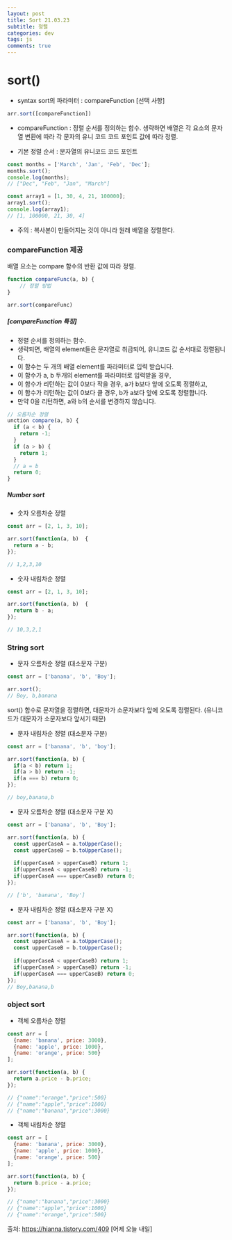 ```yaml
---  
layout: post  
title: Sort 21.03.23
subtitle: 정렬
categories: dev
tags: js
comments: true  
--- 
```


# sort()

- syntax
sort의 파라미터 : compareFunction [선택 사항]

```js
arr.sort([compareFunction])
```

- compareFunction : 정렬 순서를 정의하는 함수. 생략하면 배열은 각 요소의 문자열 변환에 따라 각 문자의 유니 코드 코드 포인트 값에 따라 정렬.

- 기본 정렬 순서 : 문자열의 유니코드 코드 포인트

```js
const months = ['March', 'Jan', 'Feb', 'Dec'];
months.sort();
console.log(months);
// ["Dec", "Feb", "Jan", "March"]

const array1 = [1, 30, 4, 21, 100000];
array1.sort();
console.log(array1);
// [1, 100000, 21, 30, 4]
```

- 주의 : 복사본이 만들어지는 것이 아니라 원래 배열을 정렬한다.

### compareFunction 제공
배열 요소는 compare 함수의 반환 값에 따라 정렬. 

```js
function compareFunc(a, b) {
    // 정렬 방법
}

arr.sort(compareFunc)
```

##### [compareFunction 특징]

- 정렬 순서를 정의하는 함수.
- 생략되면, 배열의 element들은 문자열로 취급되어, 유니코드 값 순서대로 정렬됩니다.
- 이 함수는 두 개의 배열 element를 파라미터로 입력 받습니다.
- 이 함수가 a, b 두개의 element를 파라미터로 입력받을 경우,
- 이 함수가 리턴하는 값이 0보다 작을 경우, a가 b보다 앞에 오도록 정렬하고,
- 이 함수가 리턴하는 값이 0보다 클 경우, b가 a보다 앞에 오도록 정렬합니다.
- 만약 0을 리턴하면, a와 b의 순서를 변경하지 않습니다.

```js
// 오름차순 정렬
unction compare(a, b) {
  if (a < b) {
    return -1;
  }
  if (a > b) {
    return 1;
  }
  // a = b
  return 0;
}
```

##### Number sort

- 숫자 오름차순 정렬

```js
const arr = [2, 1, 3, 10];

arr.sort(function(a, b)  {
  return a - b;
});

// 1,2,3,10
```

- 숫자 내림차순 정렬

```js
const arr = [2, 1, 3, 10];

arr.sort(function(a, b)  {
  return b - a;
});

// 10,3,2,1
```

### String sort

- 문자 오름차순 정렬 (대소문자 구분)

```js
const arr = ['banana', 'b', 'Boy'];

arr.sort();
// Boy, b,banana
```

sort() 함수로 문자열을 정렬하면, 대문자가 소문자보다 앞에 오도록 정렬된다. (유니코드가 대문자가 소문자보다 앞서기 때문)


- 문자 내림차순 정렬 (대소문자 구분)

```js
const arr = ['banana', 'b', 'boy'];

arr.sort(function(a, b) {
  if(a < b) return 1;
  if(a > b) return -1;
  if(a === b) return 0;
});

// boy,banana,b
```


- 문자 오름차순 정렬 (대소문자 구분 X)

```js
const arr = ['banana', 'b', 'Boy'];

arr.sort(function(a, b) {
  const upperCaseA = a.toUpperCase();
  const upperCaseB = b.toUpperCase();
  
  if(upperCaseA > upperCaseB) return 1;
  if(upperCaseA < upperCaseB) return -1;
  if(upperCaseA === upperCaseB) return 0;
});

// ['b', 'banana', 'Boy']
```

- 문자 내림차순 정렬 (대소문자 구분 X)

```js
const arr = ['banana', 'b', 'Boy'];

arr.sort(function(a, b) {
  const upperCaseA = a.toUpperCase();
  const upperCaseB = b.toUpperCase();
  
  if(upperCaseA < upperCaseB) return 1;
  if(upperCaseA > upperCaseB) return -1;
  if(upperCaseA === upperCaseB) return 0;
});
// Boy,banana,b
```

### object sort

- 객체 오름차순 정렬

```js
const arr = [
  {name: 'banana', price: 3000}, 
  {name: 'apple', price: 1000},
  {name: 'orange', price: 500}
];

arr.sort(function(a, b) {
  return a.price - b.price;
});

// {"name":"orange","price":500}
// {"name":"apple","price":1000}
// {"name":"banana","price":3000}
```


- 객체 내림차순 정렬

```js
const arr = [
  {name: 'banana', price: 3000}, 
  {name: 'apple', price: 1000},
  {name: 'orange', price: 500}
];

arr.sort(function(a, b) {
  return b.price - a.price;
});

// {"name":"banana","price":3000}
// {"name":"apple","price":1000}
// {"name":"orange","price":500}
```

출처: https://hianna.tistory.com/409 [어제 오늘 내일]

